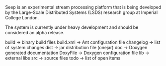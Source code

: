 Seep is an experimental stream processing platform that is being developed by the Large-Scale Distributed Systems (LSDS) research group at Imperial College London. 

The system is currently under heavy development and should be considered an alpha release.

build -> binary build files
build.xml -> Ant configuration file 
changelog -> list of system changes
dist -> jar distribution file (onejar) 
doc -> Doxygen generated documentation 
DoxyFile -> Doxygen configuration file 
lib -> external libs 
src -> source files
todo -> list of open items
